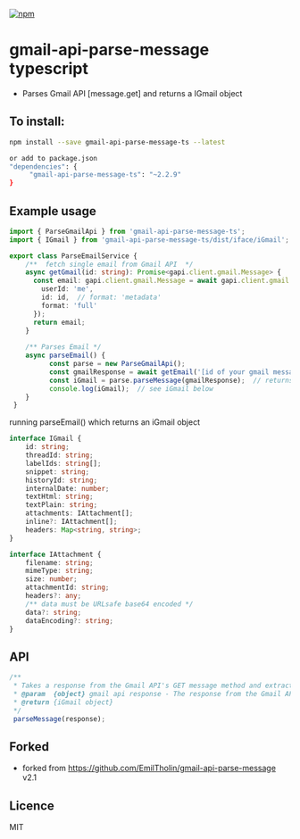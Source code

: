 [![npm][npm]][npm-url]

# gmail-api-parse-message typescript
- Parses Gmail API [message.get] and returns a IGmail object

## To install:
```bash
npm install --save gmail-api-parse-message-ts --latest

or add to package.json  
"dependencies": {
     "gmail-api-parse-message-ts": "~2.2.9"
}
```

## Example usage

```ts
import { ParseGmailApi } from 'gmail-api-parse-message-ts';
import { IGmail } from 'gmail-api-parse-message-ts/dist/iface/iGmail';

export class ParseEmailService {
    /**  fetch single email from Gmail API  */
    async getGmail(id: string): Promise<gapi.client.gmail.Message> {
      const email: gapi.client.gmail.Message = await gapi.client.gmail.users.messages.get({
        userId: 'me',
        id: id,  // format: 'metadata'
        format: 'full'
      });
      return email;
    }
 
    /** Parses Email */
    async parseEmail() {      
          const parse = new ParseGmailApi();
          const gmailResponse = await getEmail('[id of your gmail message]');
          const iGmail = parse.parseMessage(gmailResponse);  // returns IGmail object
          console.log(iGmail);  // see iGmail below
    }
 }
```

running parseEmail() which returns an iGmail object

```ts
interface IGmail {
    id: string;
    threadId: string;
    labelIds: string[];
    snippet: string;
    historyId: string;
    internalDate: number;
    textHtml: string;
    textPlain: string;
    attachments: IAttachment[];
    inline?: IAttachment[];
    headers: Map<string, string>;
}

interface IAttachment {
    filename: string;
    mimeType: string;
    size: number;
    attachmentId: string;
    headers?: any;
    /** data must be URLsafe base64 encoded */
    data?: string;
    dataEncoding?: string;
}

```

## API


```ts
/**
 * Takes a response from the Gmail API's GET message method and extracts all the relevant data.
 * @param  {object} gmail api response - The response from the Gmail API parsed to a JavaScript object.
 * @return {iGmail object}  
 */
 parseMessage(response);
```

## Forked
- forked from https://github.com/EmilTholin/gmail-api-parse-message v2.1


## Licence
MIT

[npm]: https://img.shields.io/npm/v/gmail-api-parse-message-ts.svg
[npm-url]: https://npmjs.com/package/gmail-api-parse-message-ts
